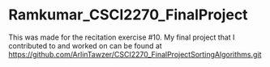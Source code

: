 # Ramkumar_CSCI2270_FinalProject
This was made for the recitation exercise #10.
My final project that I contributed to and worked on can be found at https://github.com/ArlinTawzer/CSCI2270_FinalProjectSortingAlgorithms.git
